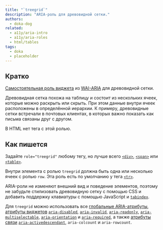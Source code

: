 ```yaml
---
title: "`treegrid`"
description: "ARIA-роль для древовидной сетки."
authors:
  - doka-dog
related:
  - a11y/aria-intro
  - a11y/aria-roles
  - html/tables
tags:
  - doka
  - placeholder
---
```


## Кратко

[Самостоятельная роль виджета](/a11y/aria-roles/#roli-vidzhetov) из [WAI-ARIA](/a11y/aria-intro/#specifikaciya) для древовидной сетки.

Древовидная сетка похожа на таблицу и состоит из нескольких ячеек, которые можно раскрыть или скрыть. При этом данные внутри ячеек расположены в определённой иерархии. К примеру, древовидные сетки встречали в почтовых клиентах, в которых важно показать как письма связаны друг с другом.

В HTML нет тега с этой ролью.

## Как пишется

Задайте `role="treegrid"` любому тегу, но лучше всего [`<div>`](/html/div/), [`<span>`](/html/span/) или [`<table>`](/html/tables/).

Внутри элемента с ролью `treegrid` должна быть одна или несколько ячеек с ролью `row`. Эта роль есть по умолчанию у тега [`<tr>`](/html/tables/#tr).

ARIA-роли не изменяют внешний вид и поведение элементов, поэтому не забудьте стилизовать древовидную сетку с помощью CSS и добавить поддержку клавиатуры с помощью JavaScript и [`tabindex`](/html/global-attrs/#tabindex).

Для `treegrid` можно использовать все [глобальные ARIA-атрибуты](/a11y/aria-attrs/#globalnye-atributy), [атрибуты виджетов](/a11y/aria-attrs/#atributy-vidzhetov) [`aria-disabled`](/a11y/aria-disabled/), [`aria-invalid`](/a11y/aria-invalid/), [`aria-readonly`](/a11y/aria-readonly/), [`aria-multiselectable`](/a11y/aria-multiselectable/), [`aria-orientation`](/a11y/aria-orientation/) и [`aria-required`](/a11y/aria-required/), а также [атрибуты связи](/a11y/aria-attrs/#atributy-svyazi) [`aria-activedescendant`](/a11y/aria-activedescendant/), `aria-colcount` и `aria-rowcount`.
